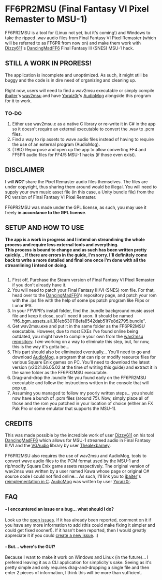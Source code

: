 # FF6PR2MSU (Final Fantasy VI Pixel Remaster to MSU-1)
FF6PR2MSU is a tool for (Linux not yet, but it's coming!) and Windows to take the ripped .wav audio files from Final Fantasy VI Pixel Remaster (which will be referred to as FF6PR from now on) and make them work with [Dizzy611](https://github.com/Dizzy611)'s [DancingMadFF6](https://github.com/Dizzy611/DancingMadFF6) Final Fantasy III (SNES) MSU-1 hack.

## STILL A WORK IN PRORESS!
The application is incomplete and unoptimized. As such, it might still be buggy and the code is in dire need of organizing and cleaning up.
<br /><br />
Right now, users will need to find a wav2msu executable or simply compile [jbaiter](https://github.com/jbaiter)'s [wav2msu](https://github.com/jbaiter/wav2msu) and have [Yoraiz0r](https://github.com/Yoraiz0r)'s [AudioMog](https://github.com/Yoraiz0r/AudioMog) alongside this program for it to work.

### TO-DO
1. Either use wav2msu.c as a native C library or re-write it in C# in the app so it doesn't require an external executable to convert the .wav to .pcm files.
2. Find a way to rip assets to wave audio files instead of having to require the use of an external program (AudioMog).
3. (TBD) Repurpose and open up the app to allow converting FF4 and FF5PR audio files for FF4/5 MSU-1 hacks (if those even exist).

## DISCLAIMER
I will <b><i>NOT</i></b> share the Pixel Remaster audio files themselves. The files are under copyright, thus sharing them around would be illegal. You will need to supply your own music asset file (in this case, a Unity bundle file) from the PC version of Final Fantasy VI Pixel Remaster.
<br /><br />
FF6PR2MSU was made under the GPL license, as such, you may use it freely <b>in accordance to the GPL license</b>.

## SETUP AND HOW TO USE
<b>The app is a work in progress and I intend on streamlining the whole process and require less external tools and everything.<br />
This process is bound to change and as such has been written pretty quickly... If there are errors in the guide, I'm sorry. I'll definitely come back to write a more detailed and final one once I'm done with all the streamlining I intend on doing.</b><br /><br />

1. First off, Purchase the Steam version of Final Fantasy VI Pixel Remaster if you don't already have it.
2. You will need to patch your Final Fantasy III/VI (SNES) rom file. For that, head over to the [DancingMadFF6](https://github.com/Dizzy611/DancingMadFF6)'s repository page, and patch your rom with the .ips file with the help of some ips patch program like Flips or Lunar IPS.
3. In your FFVIPR's install folder, find the .bundle background music asset file and keep it close, you'll need it soon. It should be named "ff6_bgm_assets_all_181eb630118efa8542dab51f7e8d2795.bundle".
4. Get wav2msu.exe and put it in the same folder as the FF6PR2MSU executable. However, due to most EXEs I've found online being outdated, you might have to compile your own from the [wav2msu repository](https://github.com/jbaiter/wav2msu). I <i>am</i> working on a way to eliminate this step, but, for now, this is the way it's gotta be...
5. This part should also be eliminated eventually... You'll need to go and download [AudioMog](https://github.com/Yoraiz0r/AudioMog), a program that can rip or modify resource files for various Square Enix games on PC. You'll need to download the latest version (v2021.06.05.02 at the time of writing this guide) and extract it in the same folder as the FF6PR2MSU executable.
6. Drag-and-drop the .bundle file you found early on the FF6PR2MSU executable and follow the instructions written in the console that will pop up.
7. Assuming you managed to follow my poorly written steps... you should now have a bunch of .pcm files (around 75). Now, simply place all of those and the rom you patched in your location of choice (either an FX Pak Pro or some emulator that supports the MSU-1).

## CREDITS
This was made possible by the incredible work of user [Dizzy611](https://github.com/Dizzy611) on his tool [DancingMadFF6](https://github.com/Dizzy611/DancingMadFF6) which allows for MSU-1 streamed audio in Final Fantasy III/VI and the [VGAudio](https://github.com/Thealexbarney/VGAudio) library by user [Thealexbarney](https://github.com/Thealexbarney).
<br /><br />
FF6PR2MSU also requires the use of wav2msu and AudioMog, tools to convert wave audio files to the PCM format used by the MSU-1 and rip/modify Square Enix game assets respectively. The original version of wav2msu was written by a user named Kawa whose page or original C# source code I could not find online... As such, I'll link you to [jbaiter](https://github.com/jbaiter)'s [reimplementation in C](https://github.com/jbaiter/wav2msu). [AudioMog](https://github.com/Yoraiz0r/AudioMog) was written by user [Yoraiz0r](https://github.com/Yoraiz0r).

## FAQ
#### - I encountered an issue or a bug... what should I do?
Look up the [open issues](https://github.com/GoldenKain/FF6PR2MSU/issues). If it has already been reported, comment on it if you have any more information to add (this could make fixing it simpler and could get fixed sooner!). If it hasn't been reported, then I would greatly appreciate it if you could [create a new issue](https://github.com/GoldenKain/FF6PR2MSU/issues/new). :)

#### - But... where's the GUI?
Because I want to make it work on Windows and Linux (in the future)... I prefered leaving it as a CLI application for simplicity's sake. Seeing as it's pretty simple and only requires drag-and-dropping a single file and then enter 2 pieces of information, I think this will be more than sufficient.
